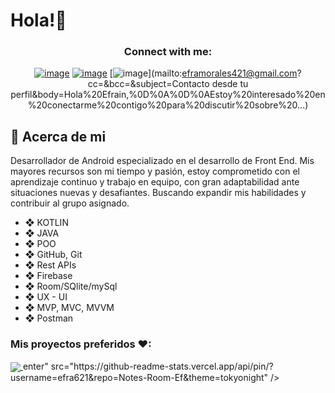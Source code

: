 <!--suppress HtmlDeprecatedAttribute -->
# Hola!👋

<h3 align="center">Connect with me:</h3>
<div align="center">

[![image](https://img.shields.io/badge/LinkedIn-0077B5?style=for-the-badge&logo=linkedin&logoColor=white)](https://www.linkedin.com/in/efrain-morales-contrera-1848801ba)
[![image](https://img.shields.io/badge/Instagram-E4405F?style=for-the-badge&logo=instagram&logoColor=white)](https://www.instagram.com/efrain.morales.9041/)
[![image](https://img.shields.io/badge/Gmail-D14836?style=for-the-badge&logo=gmail&logoColor=white)](mailto:eframorales421@gmail.com?cc=&bcc=&subject=Contacto desde tu perfil&body=Hola%20Efrain,%0D%0A%0D%0AEstoy%20interesado%20en%20conectarme%20contigo%20para%20discutir%20sobre%20...)

</div>

## 📖 Acerca de mi
Desarrollador de Android especializado en el desarrollo de Front End. 
Mis mayores recursos son mi tiempo y pasión, estoy comprometido con el aprendizaje continuo y trabajo en equipo, con gran adaptabilidad ante situaciones nuevas y desafiantes. Buscando expandir mis habilidades y contribuir al grupo asignado.

* ❖ KOTLIN 
* ❖ JAVA
* ❖ POO
* ❖ GitHub, Git
* ❖ Rest APIs
* ❖ Firebase
* ❖ Room/SQlite/mySql
* ❖ UX - UI
* ❖ MVP, MVC, MVVM
* ❖ Postman 

### Mis proyectos preferidos ♥:

<a href="https://github.com/efra621/Notes-Room-Ef">
 <img align="center" src="https://github-readme-stats.vercel.app/api/pin/?username=efra621&repo=Notes-Room-Ef&theme=tokyonight" />
</a>
enter" src="https://github-readme-stats.vercel.app/api/pin/?username=efra621&repo=Notes-Room-Ef&theme=tokyonight" />
</a>

